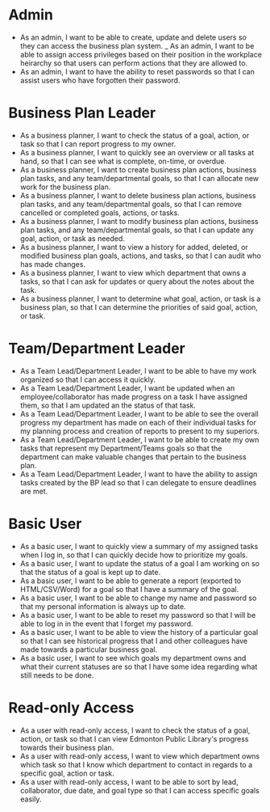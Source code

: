 Admin
=====
- As an admin, I want to be able to create, update and delete users so they
  can access the business plan system.
_ As an admin, I want to be able to assign access privileges based on their
  position in the workplace heirarchy so that users can perform actions that
  they are allowed to.
- As an admin, I want to have the ability to reset passwords so that I can
  assist users who have forgotten their password.

Business Plan Leader
====================
- As a business planner, I want to check the status of a goal, action, or task 
  so that I can report progress to my owner.
- As a business planner, I want to quickly see an overview or all tasks at
  hand, so that I can see what is complete, on-time, or overdue.
- As a business planner, I want to create business plan actions, business plan 
  tasks, and any team/departmental goals, so that I can allocate new work for
  the business plan.
- As a business planner, I want to delete business plan actions, business plan 
  tasks, and any team/departmental goals, so that I can remove cancelled or
  completed goals, actions, or tasks.
- As a business planner, I want to modify business plan actions, business plan 
  tasks, and any team/departmental goals, so that I can update any goal,
  action, or task as needed.
- As a business planner, I want to view a history for added, deleted, or
  modified business plan goals, actions, and tasks, so that I can audit who
  has made changes.
- As a business planner, I want to view which department that owns a tasks, 
  so that I can ask for updates or query about the notes about the task.
- As a business planner, I want to determine what goal, action, or task is a 
  business plan, so that I can determine the priorities of said goal, action,
  or task.

Team/Department Leader
======================
- As a Team Lead/Department Leader, I want to be able to have my work
  organized so that I can access it quickly.
- As a Team Lead/Department Leader, I want be updated when an
  employee/collaborator has made progress on a task I have assigned them, so
  that I am updated an the status of that task.
- As a Team Lead/Department Leader, I want to be able to see the overall 
  progress my department has made on each of their individual tasks for my
  planning process and creation of reports to present to my superiors.
- As a Team Lead/Department Leader, I want to be able to create my own tasks
  that represent my Department/Teams goals so that the department can make
  valuable changes that pertain to the business plan.
- As a Team Lead/Department Leader, I want to have the ability to assign tasks
  created by the BP lead so that I can delegate to ensure deadlines are met. 

Basic User
==========
- As a basic user, I want to quickly view a summary of my assigned tasks when I
  log in, so that I can quickly decide how to prioritize my goals.
- As a basic user, I want to update the status of a goal I am working on so
  that the status of a goal is kept up to date. 
- As a basic user, I want to be able to generate a report 
  (exported to HTML/CSV/Word) for a goal so that I have a summary of the goal.
- As a basic user, I want to be able to change my name and password so that my
  personal information is always up to date.
- As a basic user, I want to be able to reset my password so that I will be
  able to log in in the event that I forget my password.
- As a basic user, I want to be able to view the history of a particular goal
  so that I can see historical progress that I and other colleagues have made
  towards a particular business goal.
- As a basic user, I want to see which goals my department owns and what
  their current statuses are so that I have some idea regarding what still 
  needs to be done.

Read-only Access
================
- As a user with read-only access, I want to check the status of a goal, 
  action, or task so that I can view Edmonton Public Library's progress 
  towards their business plan.
- As a user with read-only access, I want to view which department owns which 
  task so that I know which department to contact in regards to a specific 
  goal, action or task.
- As a user with read-only access, I want to be able to sort by lead, 
  collaborator, due date, and goal type so that I can access specific goals 
  easily.
